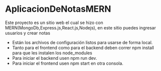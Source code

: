 # AplicacionDeNotasMERN
Este proyecto es un sitio web el cual se hizo con MERN(MongoDb,Express.js,React.js,Nodejs), en este sitio puedes ingresar usuarios y crear notas
- Están los archivos de configuración listos para usarse de forma local.
- Tanto para el frontend como para el backend deben correr npm install para que les instalen los node_modules
- Para iniciar el backend usen npm run dev.
- Para iniciar el frontend usen npm start en otra consola.
